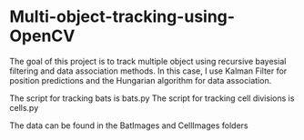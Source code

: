 # Multi-object-tracking-using-OpenCV

The goal of this project is to track multiple object using recursive bayesial filtering and data association methods. In this case, I use Kalman Filter for position predictions
and the Hungarian algorithm for data association.

The script for tracking bats is bats.py
The script for tracking cell divisions is cells.py

The data can be found in the BatImages and CellImages folders

